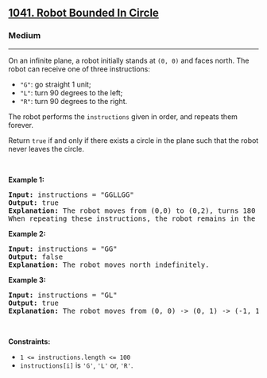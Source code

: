 <h2><a href="https://leetcode.com/problems/robot-bounded-in-circle/">1041. Robot Bounded In Circle</a></h2><h3>Medium</h3><hr><div style="user-select: auto;"><p style="user-select: auto;">On an infinite plane, a robot initially stands at <code style="user-select: auto;">(0, 0)</code> and faces north. The robot can receive one of three instructions:</p>

<ul style="user-select: auto;">
	<li style="user-select: auto;"><code style="user-select: auto;">"G"</code>: go straight 1 unit;</li>
	<li style="user-select: auto;"><code style="user-select: auto;">"L"</code>: turn 90 degrees to the left;</li>
	<li style="user-select: auto;"><code style="user-select: auto;">"R"</code>: turn 90 degrees to the right.</li>
</ul>

<p style="user-select: auto;">The robot performs the <code style="user-select: auto;">instructions</code> given in order, and repeats them forever.</p>

<p style="user-select: auto;">Return <code style="user-select: auto;">true</code> if and only if there exists a circle in the plane such that the robot never leaves the circle.</p>

<p style="user-select: auto;">&nbsp;</p>
<p style="user-select: auto;"><strong style="user-select: auto;">Example 1:</strong></p>

<pre style="user-select: auto;"><strong style="user-select: auto;">Input:</strong> instructions = "GGLLGG"
<strong style="user-select: auto;">Output:</strong> true
<strong style="user-select: auto;">Explanation:</strong> The robot moves from (0,0) to (0,2), turns 180 degrees, and then returns to (0,0).
When repeating these instructions, the robot remains in the circle of radius 2 centered at the origin.</pre>

<p style="user-select: auto;"><strong style="user-select: auto;">Example 2:</strong></p>

<pre style="user-select: auto;"><strong style="user-select: auto;">Input:</strong> instructions = "GG"
<strong style="user-select: auto;">Output:</strong> false
<strong style="user-select: auto;">Explanation:</strong> The robot moves north indefinitely.</pre>

<p style="user-select: auto;"><strong style="user-select: auto;">Example 3:</strong></p>

<pre style="user-select: auto;"><strong style="user-select: auto;">Input:</strong> instructions = "GL"
<strong style="user-select: auto;">Output:</strong> true
<strong style="user-select: auto;">Explanation:</strong> The robot moves from (0, 0) -&gt; (0, 1) -&gt; (-1, 1) -&gt; (-1, 0) -&gt; (0, 0) -&gt; ...</pre>

<p style="user-select: auto;">&nbsp;</p>
<p style="user-select: auto;"><strong style="user-select: auto;">Constraints:</strong></p>

<ul style="user-select: auto;">
	<li style="user-select: auto;"><code style="user-select: auto;">1 &lt;= instructions.length &lt;= 100</code></li>
	<li style="user-select: auto;"><code style="user-select: auto;">instructions[i]</code> is <code style="user-select: auto;">'G'</code>, <code style="user-select: auto;">'L'</code> or, <code style="user-select: auto;">'R'</code>.</li>
</ul>
</div>
